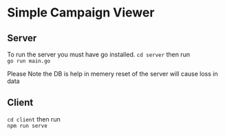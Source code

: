 # Simple Campaign Viewer


## Server
To run the server you must have go installed.
`cd server` then run  
`go run main.go` 

Please Note the DB is help in memery reset of the server will cause loss in data


## Client 
`cd client` then run  
`npm run serve` 
